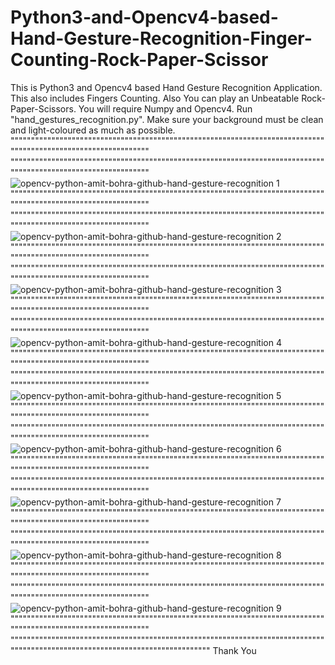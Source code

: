 # Python3-and-Opencv4-based-Hand-Gesture-Recognition-Finger-Counting-Rock-Paper-Scissor
This is Python3 and Opencv4 based Hand Gesture Recognition Application. This also includes Fingers Counting. Also You can play an Unbeatable Rock-Paper-Scissors.
You will require Numpy and Opencv4.
Run "hand_gestures_recognition.py".
Make sure your background must be clean and light-coloured as much as possible.
"""""""""""""""""""""""""""""""""""""""""""""""""""""""""""""""""""""""""""""""""""""""""""""""""""""""""""""""
"""""""""""""""""""""""""""""""""""""""""""""""""""""""""""""""""""""""""""""""""""""""""""""""""""""""""""""""
![opencv-python-amit-bohra-github-hand-gesture-recognition 1](https://github.com/amit-bohra/Python3-and-Opencv4-based-Hand-Gesture-Recognition-Finger-Counting-Rock-Paper-Scissor/blob/master/Screenshots/screen%201.png)
"""""""""""""""""""""""""""""""""""""""""""""""""""""""""""""""""""""""""""""""""""""""""""""""""""""""""""""""
"""""""""""""""""""""""""""""""""""""""""""""""""""""""""""""""""""""""""""""""""""""""""""""""""""""""""""""""
![opencv-python-amit-bohra-github-hand-gesture-recognition 2](https://github.com/amit-bohra/Python3-and-Opencv4-based-Hand-Gesture-Recognition-Finger-Counting-Rock-Paper-Scissor/blob/master/Screenshots/screen%202.png)
"""""""""""""""""""""""""""""""""""""""""""""""""""""""""""""""""""""""""""""""""""""""""""""""""""""""""""""""
"""""""""""""""""""""""""""""""""""""""""""""""""""""""""""""""""""""""""""""""""""""""""""""""""""""""""""""""
![opencv-python-amit-bohra-github-hand-gesture-recognition 3](https://github.com/amit-bohra/Python3-and-Opencv4-based-Hand-Gesture-Recognition-Finger-Counting-Rock-Paper-Scissor/blob/master/Screenshots/screen%203.png)
"""""""""""""""""""""""""""""""""""""""""""""""""""""""""""""""""""""""""""""""""""""""""""""""""""""""""""""""
"""""""""""""""""""""""""""""""""""""""""""""""""""""""""""""""""""""""""""""""""""""""""""""""""""""""""""""""
![opencv-python-amit-bohra-github-hand-gesture-recognition 4](https://github.com/amit-bohra/Python3-and-Opencv4-based-Hand-Gesture-Recognition-Finger-Counting-Rock-Paper-Scissor/blob/master/Screenshots/screen%205.png)
"""""""""""""""""""""""""""""""""""""""""""""""""""""""""""""""""""""""""""""""""""""""""""""""""""""""""""""""
"""""""""""""""""""""""""""""""""""""""""""""""""""""""""""""""""""""""""""""""""""""""""""""""""""""""""""""""
![opencv-python-amit-bohra-github-hand-gesture-recognition 5](https://github.com/amit-bohra/Python3-and-Opencv4-based-Hand-Gesture-Recognition-Finger-Counting-Rock-Paper-Scissor/blob/master/Screenshots/swin%205.png)
"""""""""""""""""""""""""""""""""""""""""""""""""""""""""""""""""""""""""""""""""""""""""""""""""""""""""""""""
"""""""""""""""""""""""""""""""""""""""""""""""""""""""""""""""""""""""""""""""""""""""""""""""""""""""""""""""
![opencv-python-amit-bohra-github-hand-gesture-recognition 6](https://github.com/amit-bohra/Python3-and-Opencv4-based-Hand-Gesture-Recognition-Finger-Counting-Rock-Paper-Scissor/blob/master/Screenshots/swin%206.png)
"""""""""""""""""""""""""""""""""""""""""""""""""""""""""""""""""""""""""""""""""""""""""""""""""""""""""""""""
"""""""""""""""""""""""""""""""""""""""""""""""""""""""""""""""""""""""""""""""""""""""""""""""""""""""""""""""
![opencv-python-amit-bohra-github-hand-gesture-recognition 7](https://github.com/amit-bohra/Python3-and-Opencv4-based-Hand-Gesture-Recognition-Finger-Counting-Rock-Paper-Scissor/blob/master/Screenshots/swin%207.png)
"""""""""""""""""""""""""""""""""""""""""""""""""""""""""""""""""""""""""""""""""""""""""""""""""""""""""""""""
"""""""""""""""""""""""""""""""""""""""""""""""""""""""""""""""""""""""""""""""""""""""""""""""""""""""""""""""
![opencv-python-amit-bohra-github-hand-gesture-recognition 8](https://github.com/amit-bohra/Python3-and-Opencv4-based-Hand-Gesture-Recognition-Finger-Counting-Rock-Paper-Scissor/blob/master/Screenshots/swin%208.png)
"""""""""""""""""""""""""""""""""""""""""""""""""""""""""""""""""""""""""""""""""""""""""""""""""""""""""""""""
"""""""""""""""""""""""""""""""""""""""""""""""""""""""""""""""""""""""""""""""""""""""""""""""""""""""""""""""
![opencv-python-amit-bohra-github-hand-gesture-recognition 9](https://github.com/amit-bohra/Python3-and-Opencv4-based-Hand-Gesture-Recognition-Finger-Counting-Rock-Paper-Scissor/blob/master/Screenshots/swin%209.png)
"""""""""""""""""""""""""""""""""""""""""""""""""""""""""""""""""""""""""""""""""""""""""""""""""""""""""""""""
""""""""""""""""""""""""""""""""""""""""""""""""""""""""""""""""""""""""""""""""""""""""""""""""""""""""""""""""""""""""""""""
Thank You


